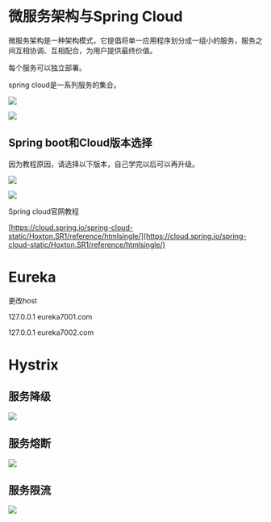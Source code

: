 # 微服务架构与Spring Cloud

微服务架构是一种架构模式，它提倡将单一应用程序划分成一组小的服务，服务之间互相协调、互相配合，为用户提供最终价值。

每个服务可以独立部署。

spring cloud是一系列服务的集合。

![](http://wardseptember.club/Flfun7Y203z43PkT4NLcp7DkLBOm)

![](http://wardseptember.club/Fng5_6HiV4ECmNG-lNQgAfkgnJbI)



## Spring boot和Cloud版本选择

因为教程原因，请选择以下版本，自己学完以后可以再升级。

![](http://wardseptember.club/Foo8uNSJ3DdjSvtvK0vCpUszNl1Q)

![](http://wardseptember.club/Fvb2CVnLQjB7H0k6ZJXreMPLadln)

Spring cloud官网教程

[https://cloud.spring.io/spring-cloud-static/Hoxton.SR1/reference/htmlsingle/](https://cloud.spring.io/spring-cloud-static/Hoxton.SR1/reference/htmlsingle/)

# Eureka

更改host

127.0.0.1 eureka7001.com

127.0.0.1 eureka7002.com

# Hystrix

## 服务降级

![](http://wardseptember.club/FrqaOjyW6bEaYePwdGJDot7J3pv1)

## 服务熔断

![](http://wardseptember.club/FilUMzjhnIHlhhF4tUwUTmGDmwPQ)



## 服务限流

![](http://wardseptember.club/FvgRcixwspGoJQSeY4UcpCw0hriX)